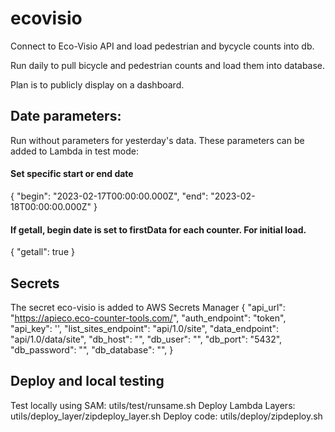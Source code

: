 # ecovisio
Connect to Eco-Visio API and load pedestrian and bycycle counts into db.

Run daily to pull bicycle and pedestrian counts and load them into database.

Plan is to publicly display on a dashboard.

## Date parameters:
Run without parameters for yesterday's data.
These parameters can be added to Lambda in test mode:
#### Set specific start or end date 
{
  "begin": "2023-02-17T00:00:00.000Z",
  "end":   "2023-02-18T00:00:00.000Z"
}
#### If getall, begin date is set to firstData for each counter. For initial load.
{
  "getall": true
}

## Secrets
The secret eco-visio is added to AWS Secrets Manager
{
  "api_url": "https://apieco.eco-counter-tools.com/",
  "auth_endpoint": "token",
  "api_key": '',
  "list_sites_endpoint": "api/1.0/site",
  "data_endpoint": "api/1.0/data/site",
  "db_host": "",
  "db_user": "",
  "db_port": "5432",
  "db_password": "",
  "db_database": "",
}

## Deploy and local testing
Test locally using SAM: utils/test/runsame.sh
Deploy Lambda Layers: utils/deploy_layer/zipdeploy_layer.sh
Deploy code: utils/deploy/zipdeploy.sh

